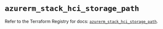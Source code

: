 # `azurerm_stack_hci_storage_path`

Refer to the Terraform Registry for docs: [`azurerm_stack_hci_storage_path`](https://registry.terraform.io/providers/hashicorp/azurerm/4.7.0/docs/resources/stack_hci_storage_path).
